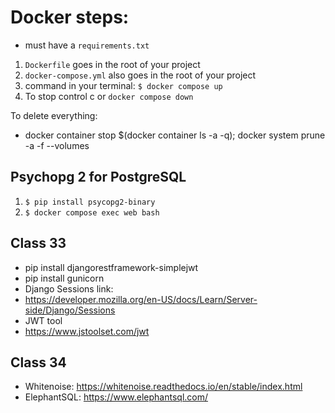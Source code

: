 # Docker steps:

- must have a `requirements.txt`

1. `Dockerfile` goes in the root of your project
2. `docker-compose.yml` also goes in the root of your project
3. command in your terminal: `$ docker compose up`
4. To stop control c or `docker compose down`

To delete everything:
- docker container stop $(docker container ls -a -q); docker system prune -a -f --volumes

##  Psychopg 2 for PostgreSQL
1. `$ pip install psycopg2-binary`
2. `$ docker compose exec web bash`

## Class 33
- pip install djangorestframework-simplejwt
- pip install gunicorn
- Django Sessions link:
- https://developer.mozilla.org/en-US/docs/Learn/Server-side/Django/Sessions
- JWT tool
- https://www.jstoolset.com/jwt

## Class 34
- Whitenoise: https://whitenoise.readthedocs.io/en/stable/index.html
- ElephantSQL: https://www.elephantsql.com/
